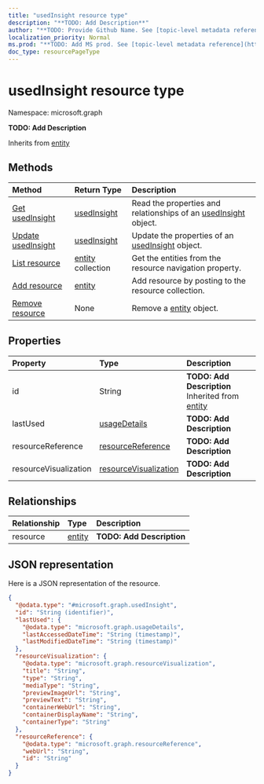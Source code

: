 ```yaml
---
title: "usedInsight resource type"
description: "**TODO: Add Description**"
author: "**TODO: Provide Github Name. See [topic-level metadata reference](https://msgo.azurewebsites.net/add/document/guidelines/metadata.html#topic-level-metadata)**"
localization_priority: Normal
ms.prod: "**TODO: Add MS prod. See [topic-level metadata reference](https://msgo.azurewebsites.net/add/document/guidelines/metadata.html#topic-level-metadata)**"
doc_type: resourcePageType
---
```


# usedInsight resource type


Namespace: microsoft.graph

**TODO: Add Description**


Inherits from [entity](../resources/entity.md)

## Methods
|Method|Return Type|Description|
|:---|:---|:---|
|[Get usedInsight](../api/usedinsight-get.md)|[usedInsight](../resources/usedinsight.md)|Read the properties and relationships of an [usedInsight](../resources/usedinsight.md) object.|
|[Update usedInsight](../api/usedinsight-update.md)|[usedInsight](../resources/usedinsight.md)|Update the properties of an [usedInsight](../resources/usedinsight.md) object.|
|[List resource](../api/usedinsight-list-resource.md)|[entity](../resources/entity.md) collection|Get the entities from the resource navigation property.|
|[Add resource](../api/usedinsight-post-resource.md)|[entity](../resources/entity.md)|Add resource by posting to the resource collection.|
|[Remove resource](../api/usedinsight-delete-resource.md)|None|Remove a [entity](../resources/entity.md) object.|

## Properties
|Property|Type|Description|
|:---|:---|:---|
|id|String|**TODO: Add Description** Inherited from [entity](../resources/entity.md)|
|lastUsed|[usageDetails](../resources/usagedetails.md)|**TODO: Add Description**|
|resourceReference|[resourceReference](../resources/resourcereference.md)|**TODO: Add Description**|
|resourceVisualization|[resourceVisualization](../resources/resourcevisualization.md)|**TODO: Add Description**|

## Relationships
|Relationship|Type|Description|
|:---|:---|:---|
|resource|[entity](../resources/entity.md)|**TODO: Add Description**|

## JSON representation
Here is a JSON representation of the resource.
<!-- {
  "blockType": "resource",
  "keyProperty": "id",
  "@odata.type": "microsoft.graph.usedInsight",
  "baseType": "microsoft.graph.entity",
  "openType": false
}
-->
``` json
{
  "@odata.type": "#microsoft.graph.usedInsight",
  "id": "String (identifier)",
  "lastUsed": {
    "@odata.type": "microsoft.graph.usageDetails",
    "lastAccessedDateTime": "String (timestamp)",
    "lastModifiedDateTime": "String (timestamp)"
  },
  "resourceVisualization": {
    "@odata.type": "microsoft.graph.resourceVisualization",
    "title": "String",
    "type": "String",
    "mediaType": "String",
    "previewImageUrl": "String",
    "previewText": "String",
    "containerWebUrl": "String",
    "containerDisplayName": "String",
    "containerType": "String"
  },
  "resourceReference": {
    "@odata.type": "microsoft.graph.resourceReference",
    "webUrl": "String",
    "id": "String"
  }
}
```


